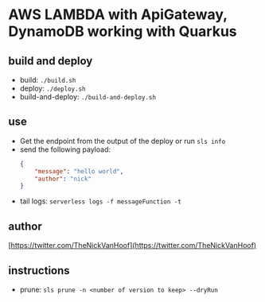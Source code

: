 # AWS LAMBDA with ApiGateway, DynamoDB working with Quarkus

## build and deploy
* build: `./build.sh`
* deploy: `./deploy.sh`
* build-and-deploy: `./build-and-deploy.sh`

## use

* Get the endpoint from the output of the deploy or run `sls info`
* send the following payload:
    ```json
    {
        "message": "hello world",
        "author": "nick"
    }
    ```
 * tail logs: `serverless logs -f messageFunction -t`


 ## author
 [https://twitter.com/TheNickVanHoof](https://twitter.com/TheNickVanHoof)
 
 ## instructions
 * prune: `sls prune -n <number of version to keep> --dryRun`
 